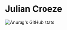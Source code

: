 <h1>Julian Croeze</h1>

![Anurag's GitHub stats](https://github-readme-stats.vercel.app/api?username=juliancroeze&show_icons=true&theme=radical)
